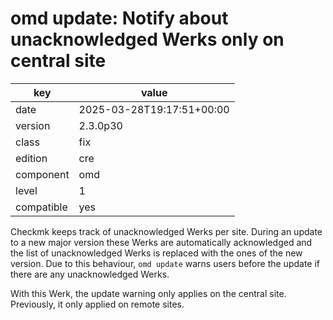 [//]: # (werk v2)
# omd update: Notify about unacknowledged Werks only on central site

key        | value
---------- | ---
date       | 2025-03-28T19:17:51+00:00
version    | 2.3.0p30
class      | fix
edition    | cre
component  | omd
level      | 1
compatible | yes

Checkmk keeps track of unacknowledged Werks per site.
During an update to a new major version these Werks are automatically acknowledged and the list of unacknowledged Werks is replaced with the ones of the new version.
Due to this behaviour, `omd update` warns users before the update if there are any unacknowledged Werks.

With this Werk, the update warning only applies on the central site. Previously, it only applied on remote sites.
